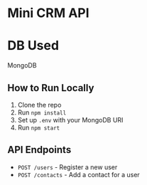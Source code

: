# Mini CRM API

# DB Used
MongoDB

## How to Run Locally
1. Clone the repo
2. Run `npm install`
3. Set up `.env` with your MongoDB URI
4. Run `npm start`

## API Endpoints
- `POST /users` - Register a new user
- `POST /contacts` - Add a contact for a user

